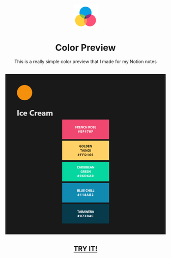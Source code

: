 <h3 align="center"><img src='https://raw.githubusercontent.com/JayexDesigns/color-preview/main/assets/favicon.png' width='15%'></h3>
<h1 align="center">Color Preview</h1>
<p align="center">This is a really simple color preview that I made for my Notion notes</p>
<br/>
<img src='https://raw.githubusercontent.com/JayexDesigns/color-preview/main/assets/screenshot.png'>
<h2 align="center"><a href="https://jayexdesigns.github.io/color-preview/">TRY IT!</a></h2>